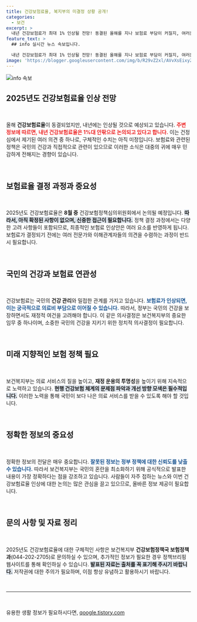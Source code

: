 ```yaml
---
title: 건강보험료율, 복지부의 미결정 상황 공개!
categories:
  - 보건
excerpt: >
  내년 건강보험료가 최대 1% 인상될 전망! 동결된 올해를 지나 보험료 부담이 커질지, 여러분의 건강보험료는 안녕할까요? 클릭해서 확인해보세요!
feature_text: >
  ## info 실시간 뉴스 속보입니다.

  내년 건강보험료가 최대 1% 인상될 전망! 동결된 올해를 지나 보험료 부담이 커질지, 여러분의 건강보험료는 안녕할까요? 클릭해서 확인해보세요!
image: 'https://blogger.googleusercontent.com/img/b/R29vZ2xl/AVvXsEixyZcFfHzMRdzZMjFBmAUKJYCLCGyLL1o632UiGVXcaFdKo_bkvkuCioo0uUKlGfBVcT3P84aROyZIXSBEx3Aw5nCQ3pTgDom1WDC4m8eifvWiAmWEEVb4x6G_l8C0QH225ldMjyaFvpxGEBGNO37VmDTDMHGhJPq73UglMfDca1-0aw/s1600/blogspot.png'
---
```


<p><img src="https://blogger.googleusercontent.com/img/b/R29vZ2xl/AVvXsEixyZcFfHzMRdzZMjFBmAUKJYCLCGyLL1o632UiGVXcaFdKo_bkvkuCioo0uUKlGfBVcT3P84aROyZIXSBEx3Aw5nCQ3pTgDom1WDC4m8eifvWiAmWEEVb4x6G_l8C0QH225ldMjyaFvpxGEBGNO37VmDTDMHGhJPq73UglMfDca1-0aw/s1600/blogspot.png" alt="info 속보" /></p>

<h2 data-ke-size="size26">2025년도 건강보험료율 인상 전망</h2>

<p data-ke-size="size16">&nbsp;</p>

<p>올해 <b>건강보험료율</b>이 동결되었지만, 내년에는 인상될 것으로 예상되고 있습니다. <b><span style="color: #ee2323;">주변 정보에 따르면, 내년 건강보험료율은 1%대 안팎으로 논의되고 있다고 합니다.</span></b> 이는 건정심에서 제기된 여러 의견 중 하나로, 구체적인 수치는 아직 미정입니다. 보험료와 관련된 정책은 국민의 건강과 직접적으로 관련이 있으므로 이러한 소식은 대중의 귀에 매우 민감하게 전해지는 경향이 있습니다.</p>

<p data-ke-size="size16">&nbsp;</p>

<h2 data-ke-size="size26">보험료율 결정 과정과 중요성</h2>

<p data-ke-size="size16">&nbsp;</p>

<p>2025년도 건강보험료율은 <b>8월 중</b> 건강보험정책심의위원회에서 논의될 예정입니다. <b><span style="background-color: #21538527;">따라서, 아직 확정된 사항이 없으며, 신중한 접근이 필요합니다.</span></b> 정책 결정 과정에서는 다양한 고려 사항들이 포함되므로, 최종적인 보험료 인상안은 여러 요소를 반영하게 됩니다. 보험료가 결정되기 전에는 여러 전문가와 이해관계자들의 의견을 수렴하는 과정이 반드시 필요합니다. </p>

<p data-ke-size="size16">&nbsp;</p>

<h2 data-ke-size="size26">국민의 건강과 보험료 연관성</h2>

<p data-ke-size="size16">&nbsp;</p>

<p>건강보험료는 국민의 <b>건강 관리</b>와 밀접한 관계를 가지고 있습니다. <b><span style="color: #1a5490;">보험료가 인상되면, 이는 궁극적으로 의료비 부담으로 이어질 수 있습니다.</span></b> 따라서, 정부는 국민의 건강을 보장하면서도 재정적 여건을 고려해야 합니다. 이 같은 의사결정은 보건복지부의 중요한 임무 중 하나이며, 소중한 국민의 건강을 지키기 위한 정치적 의사결정이 필요합니다.</p>

<p data-ke-size="size16">&nbsp;</p>

<h2 data-ke-size="size26">미래 지향적인 보험 정책 필요</h2>

<p data-ke-size="size16">&nbsp;</p>

<p>보건복지부는 의료 서비스의 질을 높이고, <b>재정 운용의 투명성</b>을 높이기 위해 지속적으로 노력하고 있습니다. <b><span style="background-color: #21538527;">현행 건강보험 체계의 문제점 파악과 개선 방향 모색은 필수적입니다.</span></b> 이러한 노력을 통해 국민이 보다 나은 의료 서비스를 받을 수 있도록 해야 할 것입니다. </p>

<p data-ke-size="size16">&nbsp;</p>

<h2 data-ke-size="size26">정확한 정보의 중요성</h2>

<p data-ke-size="size16">&nbsp;</p>

<p>정확한 정보의 전달은 매우 중요합니다. <b><span style="color: #1a5490;">잘못된 정보는 정부 정책에 대한 신뢰도를 낮출 수 있습니다.</span></b> 따라서 보건복지부는 국민의 혼란을 최소화하기 위해 공식적으로 발표한 내용이 가장 정확하다는 점을 강조하고 있습니다. 사람들이 자주 접하는 뉴스와 이번 건강보험료율 인상에 대한 논의는 많은 관심을 끌고 있으므로, 올바른 정보 제공이 필요합니다.</p>

<p data-ke-size="size16">&nbsp;</p>

<h2 data-ke-size="size26">문의 사항 및 자료 정리</h2>

<p data-ke-size="size16">&nbsp;</p>

<p>2025년도 건강보험료율에 대한 구체적인 사항은 보건복지부 <b>건강보험정책국 보험정책과</b>(044-202-2705)로 문의하실 수 있으며, 추가적인 정보가 필요한 경우 정책브리핑 웹사이트를 통해 확인하실 수 있습니다. <b><span style="background-color: #21538527;">발표된 자료는 출처를 꼭 표기해 주시기 바랍니다.</span></b> 저작권에 대한 주의가 필요하며, 이점 항상 유념하고 활용하시기 바랍니다.</p>

<p data-ke-size="size16">&nbsp;</p>

<hr />

<p data-ke-size="size16">&nbsp;</p>
유용한 생활 정보가 필요하시다면, <a href="https://qoogle.tistory.com" rel="dofollow">qoogle.tistory.com</a>


